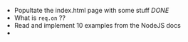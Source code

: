-   Popultate the index.html page with some stuff *DONE*
-   What is `req.on` ??
-   Read and implement 10 examples from the NodeJS docs  
-   